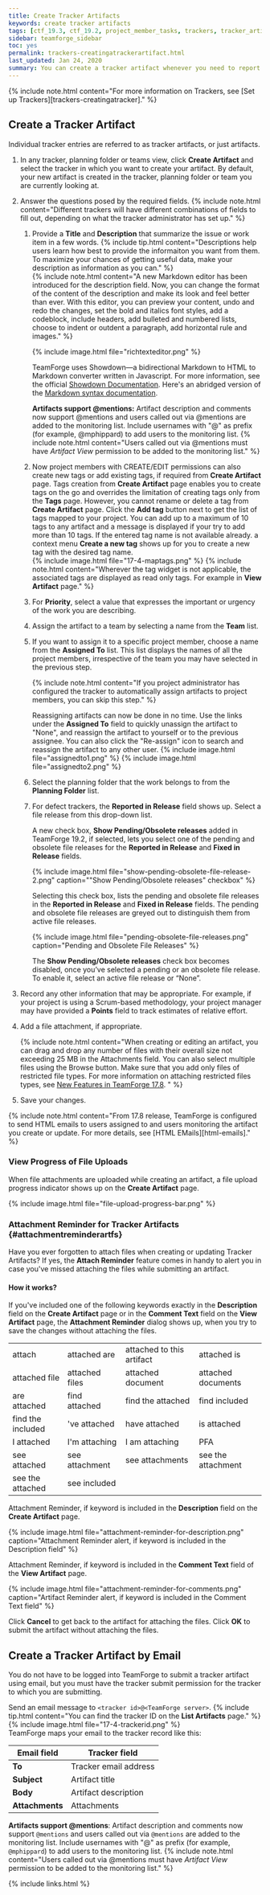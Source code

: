 ```yaml
---
title: Create Tracker Artifacts
keywords: create tracker artifacts
tags: [ctf_19.3, ctf_19.2, project_member_tasks, trackers, tracker_artifact]
sidebar: teamforge_sidebar
toc: yes
permalink: trackers-creatingatrackerartifact.html
last_updated: Jan 24, 2020
summary: You can create a tracker artifact whenever you need to report and track a bug, feature request, support request, or other type of issue. You can also create a tracker artifact without logging into TeamForge just by sending an email to the tracker.
---
```


{% include note.html content="For more information on Trackers, see [Set up Trackers][trackers-creatingatracker]." %}

## Create a Tracker Artifact
Individual tracker entries are referred to as tracker artifacts, or just artifacts.

1. In any tracker, planning folder or teams view, click **Create Artifact** and select the tracker in which you want to create your artifact. By default, your new artifact is created in the tracker, planning folder or team you are currently looking at.
2. Answer the questions posed by the required fields.
   {% include note.html content="Different trackers will have different combinations of fields to fill out, depending on what the tracker administrator has set up." %}
   1. Provide a **Title** and **Description** that summarize the issue or work item in a few words.
      {% include tip.html content="Descriptions help users learn how best to provide the informaiton you want from them. To maximize your chances of getting useful data, make your description as information as you can." %}  
      {% include note.html content="A new Markdown editor has been introduced for the description field. Now, you can change the format of the content of the description and make its look and feel better than ever. With this editor, you can preview your content, undo and redo the changes, set the bold and italics font styles, add a codeblock, include headers, add bulleted and numbered lists, choose to indent or outdent a paragraph, add horizontal rule and images." %}

       {% include image.html file="richtexteditor.png" %}

       TeamForge uses Showdown—a bidirectional Markdown to HTML to Markdown converter written in Javascript. For more information, see the official [Showdown Documentation](https://github.com/showdownjs/showdown/wiki). Here's an abridged version of the [Markdown syntax documentation](https://sourceforge.net/p/teamforge/wiki/markdown_syntax/).

      **Artifacts support @mentions:** Artifact description and comments now support @mentions and users called out via @mentions are added to the monitoring list. Include usernames with "@" as prefix (for example, @mphippard) to add users to the monitoring list.
        {% include note.html content="Users called out via @mentions must have _Artifact View_ permission to be added to the monitoring list." %}

   2. Now project members with CREATE/EDIT permissions can also create new tags or add existing tags, if required from **Create Artifact** page. Tags creation from **Create Artifact** page enables you to create tags on the go and overrides the limitation of creating tags only from the **Tags** page. However, you cannot rename or delete a tag from **Create Artifact** page. Click the **Add tag** button next to get the list of tags mapped to your project. You can add up to a maximum of 10 tags to any artifact and a message is displayed if your try to add more than 10 tags. If the entered tag name is not available already. a context menu **Create a new tag** shows up for you to create a new tag with the desired tag name.  
       {% include image.html file="17-4-maptags.png" %}
       {% include note.html content="Wherever the tag widget is not applicable, the associated tags are displayed as read only tags. For example in **View Artifact** page." %}
   3. For **Priority**, select a value that expresses the important or urgency of the work you are describing.
   4. Assign the artifact to a team by selecting a name from the **Team** list.
   5. If you want to assign it to a specific project member, choose a name from the **Assigned To** list. This list displays the names of all the project members, irrespective of the team you may have selected in the previous step.
      
      {% include note.html content="If you project administrator has configured the tracker to automatically assign artifacts to project members, you can skip this step." %} 

       Reassigning artifacts can now be done in no time. Use the links under the **Assigned To** field to quickly unassign the artifact to "None", and reassign the artifact to yourself or to the previous assignee. You can also click the "Re-assign" icon to search and reassign the artifact to any other user.
       {% include image.html file="assignedto1.png" %}
       {% include image.html file="assignedto2.png" %}

   6. Select the planning folder that the work belongs to from the **Planning Folder** list.

   7. For defect trackers, the **Reported in Release** field shows up. Select a file release from this drop-down list.

      A new check box, **Show Pending/Obsolete releases** added in TeamForge 19.2, if selected, lets you select one of the pending and obsolete file releases for the **Reported in Release** and **Fixed in Release** fields. 
         
      {% include image.html file="show-pending-obsolete-file-release-2.png" caption="\"Show Pending/Obsolete releases\" checkbox" %}

      Selecting this check box, lists the pending and obsolete file releases in the **Reported in Release** and **Fixed in Release** fields. The pending and obsolete file releases are greyed out to distinguish them from active file releases.

      {% include image.html file="pending-obsolete-file-releases.png" caption="Pending and Obsolete File Releases" %}

      The **Show Pending/Obsolete releases** check box becomes disabled, once you’ve selected a pending or an obsolete file release. To enable it, select an active file release or “None”.    

3. Record any other information that may be appropriate. For example, if your project is using a Scrum-based methodology, your project manager may have provided a **Points** field to track estimates of relative effort.
4. Add a file attachment, if appropriate.

   {% include note.html content="When creating or editing an artifact, you can drag and drop any number of files with their overall size not exceeding 25 MB in the Attachments field. You can also select multiple files using the Browse button. Make sure that you add only files of restricted file types. For more information on attaching restricted files types, see [New Features in TeamForge 17.8](http://help.collab.net/topic/teamforge178/releasenotes/teamforge-new.html). " %}

5. Save your changes.

{% include note.html content="From 17.8 release, TeamForge is configured to send HTML emails to users assigned to and users monitoring the artifact you create or update. For more details, see [HTML EMails][html-emails]." %}

### View Progress of File Uploads

When file attachments are uploaded while creating an artifact, a file upload progress indicator shows up on the **Create Artifact** page.

{% include image.html file="file-upload-progress-bar.png" %}

<!--artf390604 - TeamForge 19.3-->
### Attachment Reminder for Tracker Artifacts {#attachmentreminderartfs}

Have you ever forgotten to attach files when creating or updating Tracker Artifacts? If yes, the **Attach Reminder** feature comes in handy to alert you in case you've missed attaching the files while submitting an artifact. 

#### How it works?

If you've included one of the following keywords exactly in the **Description** field on the **Create Artifact** page or in the **Comment Text** field on the **View Artifact** page, the **Attachment Reminder** dialog shows up, when you try to save the changes without attaching the files.

<table>
  <tr>
    <td>attach</td>
    <td>attached are</td>
    <td>attached to this artifact</td>
    <td>attached is</td>
  </tr>
  <tr>
    <td>attached file</td>
    <td>attached files</td>
    <td>attached document</td>
    <td>attached documents</td>
  </tr>
  <tr>
    <td>are attached</td>
    <td>find attached</td>
    <td>find the attached</td>
    <td>find included</td>    
  </tr> 
  <tr>
    <td>find the included</td>
      <td>'ve attached</td>
    <td>have attached</td>
    <td>is attached</td>
  </tr>
  <tr>
    <td>I attached</td>
    <td>I'm attaching</td>
    <td>I am attaching</td>
      <td>PFA</td>
  </tr>
  <tr>
    <td>see attached</td>
    <td>see attachment</td>
    <td>see attachments</td>
    <td>see the attachment</td>
  </tr>
  <tr>
    <td>see the attached</td>
        <td>see included</td>
        <td></td>
        <td></td>        
    </tr>
</table>

Attachment Reminder, if keyword is included in the **Description** field on the **Create Artifact** page.

{% include image.html file="attachment-reminder-for-description.png" caption="Attachment Reminder alert, if keyword is included in the Description field" %}

Attachment Reminder, if keyword is included in the **Comment Text** field of the **View Artifact** page.

{% include image.html file="attachment-reminder-for-comments.png" caption="Artifact Reminder alert, if keyword is included in the Comment Text field" %}

Click **Cancel** to get back to the artifact for attaching the files. Click **OK** to submit the artifact without attaching the files.
<!--artf390604 - TeamForge 19.3-->

## Create a Tracker Artifact by Email
You do not have to be logged into TeamForge to submit a tracker artifact using email, but you must have the tracker submit permission for the tracker to which you are submitting.

Send an email message to `<tracker id>@<TeamForge server>`. 
{% include tip.html content="You can find the tracker ID on the **List Artifacts** page." %} 
{% include image.html file="17-4-trackerid.png" %}  
TeamForge maps your email to the tracker record like this:

| Email field | Tracker field |
|-------------|---------------|
| **To** | Tracker email address | 
| **Subject** | Artifact title |
| **Body** | Artifact description |
| **Attachments** | Attachments |

**Artifacts support @mentions**: Artifact description and comments now support `@mentions` and users called out via `@mentions` are added to the monitoring list. Include usernames with "@" as prefix (for example, `@mphippard`) to add users to the monitoring list.
{% include note.html content="Users called out via @mentions must have _Artifact View_ permission to be added to the monitoring list." %}

{% include links.html %}